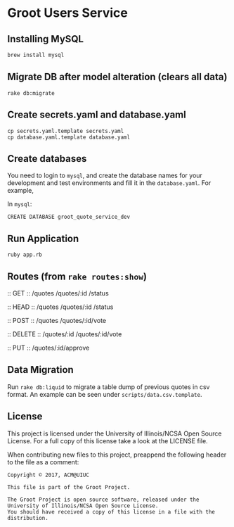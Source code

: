 # Groot Users Service

## Installing MySQL
```sh
brew install mysql
```

## Migrate DB after model alteration (clears all data)
```
rake db:migrate
```

## Create secrets.yaml and database.yaml

```
cp secrets.yaml.template secrets.yaml
cp database.yaml.template database.yaml
```

## Create databases

You need to login to `mysql`, and create the database names for your development and test environments and fill it in the `database.yaml`. For example,

In `mysql`:
```
CREATE DATABASE groot_quote_service_dev
```

## Run Application
```
ruby app.rb
```

## Routes (from `rake routes:show`)

:: GET ::
/quotes
/quotes/:id
/status

:: HEAD ::
/quotes
/quotes/:id
/status

:: POST ::
/quotes
/quotes/:id/vote

:: DELETE ::
/quotes/:id
/quotes/:id/vote

:: PUT ::
/quotes/:id/approve

## Data Migration

Run `rake db:liquid` to migrate a table dump of previous quotes in csv format. An example can be seen under `scripts/data.csv.template`.

## License

This project is licensed under the University of Illinois/NCSA Open Source License. For a full copy of this license take a look at the LICENSE file. 

When contributing new files to this project, preappend the following header to the file as a comment: 

```
Copyright © 2017, ACM@UIUC

This file is part of the Groot Project.  
 
The Groot Project is open source software, released under the University of Illinois/NCSA Open Source License. 
You should have received a copy of this license in a file with the distribution.
```
